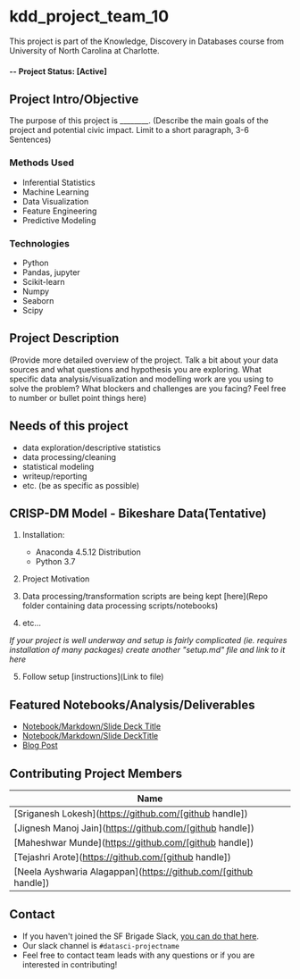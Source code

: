 # kdd_project_team_10
This project is part of the Knowledge, Discovery in Databases course from University of North Carolina at Charlotte.

#### -- Project Status: [Active]

## Project Intro/Objective
The purpose of this project is ________. (Describe the main goals of the project and potential civic impact. Limit to a short paragraph, 3-6 Sentences)

### Methods Used
* Inferential Statistics
* Machine Learning
* Data Visualization
* Feature Engineering
* Predictive Modeling

### Technologies
* Python
* Pandas, jupyter
* Scikit-learn
* Numpy
* Seaborn
* Scipy

## Project Description
(Provide more detailed overview of the project.  Talk a bit about your data sources and what questions and hypothesis you are exploring. What specific data analysis/visualization and modelling work are you using to solve the problem? What blockers and challenges are you facing?  Feel free to number or bullet point things here)

## Needs of this project

- data exploration/descriptive statistics
- data processing/cleaning
- statistical modeling
- writeup/reporting
- etc. (be as specific as possible)

## CRISP-DM Model - Bikeshare Data(Tentative)

1. Installation:
   - Anaconda 4.5.12 Distribution
   - Python 3.7
2. Project Motivation

3. Data processing/transformation scripts are being kept [here](Repo folder containing data processing scripts/notebooks)
4. etc...

*If your project is well underway and setup is fairly complicated (ie. requires installation of many packages) create another "setup.md" file and link to it here*  

5. Follow setup [instructions](Link to file)

## Featured Notebooks/Analysis/Deliverables
* [Notebook/Markdown/Slide Deck Title](link)
* [Notebook/Markdown/Slide DeckTitle](link)
* [Blog Post](link)


## Contributing Project Members

|Name     | 
|---------|
|[Sriganesh Lokesh](https://github.com/[github handle])| 
|[Jignesh Manoj Jain](https://github.com/[github handle]) |    
|[Maheshwar Munde](https://github.com/[github handle]) |    
|[Tejashri Arote](https://github.com/[github handle]) |    
|[Neela Ayshwaria Alagappan](https://github.com/[github handle]) |

## Contact
* If you haven't joined the SF Brigade Slack, [you can do that here](http://c4sf.me/slack).  
* Our slack channel is `#datasci-projectname`
* Feel free to contact team leads with any questions or if you are interested in contributing!
